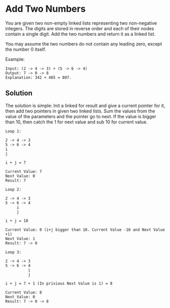 # Add Two Numbers

You are given two non-empty linked lists representing two non-negative integers. The digits are stored in reverse order and each of their nodes contain a single digit. Add the two numbers and return it as a linked list.

You may assume the two numbers do not contain any leading zero, except the number 0 itself.

Example:

```
Input: (2 -> 4 -> 3) + (5 -> 6 -> 4)
Output: 7 -> 0 -> 8
Explanation: 342 + 465 = 807.
```

## Solution

The solution is simple: Init a linked for result and give a current pointer for it, then add two pointers in given two linked lists. Sum the values from the value of the parameters and the pointer go to next. If the value is bigger than 10, then catch the 1 for next value and sub 10 for current value.

```
Loop 1:

2 -> 4 -> 3
5 -> 6 -> 4
i
j

i + j = 7

Current Value: 7
Next Value: 0
Result: 7
```

```
Loop 2:

2 -> 4 -> 3
5 -> 6 -> 4
     i
     j

i + j = 10

Current Value: 0 (i+j bigger than 10. Current Value -10 and Next Value +1)
Next Value: 1
Result: 7 -> 0
```

```
Loop 3:

2 -> 4 -> 3
5 -> 6 -> 4
          i
          j

i + j = 7 + 1 (In privious Next Value is 1) = 8

Current Value: 8
Next Value: 0
Result: 7 -> 0 -> 8
```